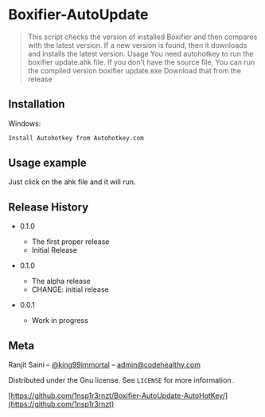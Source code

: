 # Boxifier-AutoUpdate
> This script checks the version of installed Boxifier and then compares with the latest version.
If a new version is found, then it downloads and installs the latest version.
Usage
You need autohotkey to run the boxifier update.ahk file.
If you don't have the source file, You can run the compiled version boxifier update.exe
Download that from the release

## Installation


Windows:

```sh
Install Autohotkey from Autohotkey.com
```

## Usage example

Just click on the ahk file and it will run.


## Release History
* 0.1.0
    * The first proper release
    * Initial Release

* 0.1.0
    * The alpha release
    * CHANGE: initial release
* 0.0.1
    * Work in progress

## Meta

Ranjit Saini – [@king99immortal](https://twitter.com/king99immortal) – admin@codehealthy.com

Distributed under the Gnu license. See ``LICENSE`` for more information.

[https://github.com/1nsp1r3rnzt/Boxifier-AutoUpdate-AutoHotKey/](https://github.com/1nsp1r3rnzt)
